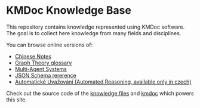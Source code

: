 # KMDoc Knowledge Base

This repository contains knowledge represented using KMDoc software. The goal is to collect here knowledge from many fields and disciplines.

You can browse online versions of:

- [Chinese Notes](http://kb.knomaton.org/chinese/out/chinese.html)
- [Graph Theory glossary](http://kb.knomaton.org/graph-theory/graph-theory.html)
- [Multi-Agent Systems](http://kb.knomaton.org/multi-agent-systems/)
- [JSON Schema rererence](http://kb.knomaton.org/json-schema/)
- [Automatické Uvažování (Automated Reasoning, available only in czech)](http://kb.knomaton.org/automaticke-uvazovani/)

Check out the source code of the [knowledge files](https://github.com/dundalek/knowledge-base) and  [kmdoc](https://github.com/dundalek/kmdoc) which powers this site.
